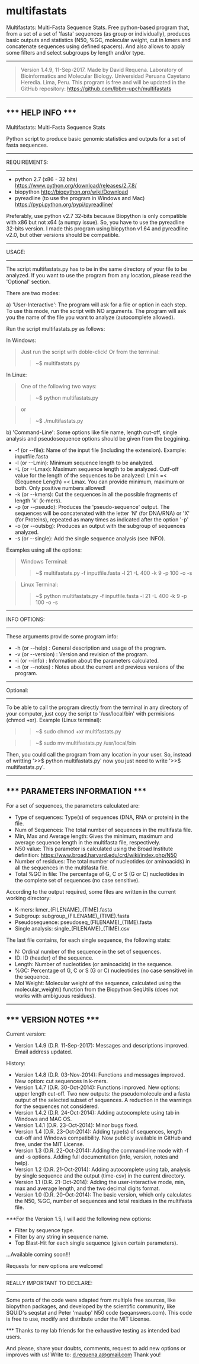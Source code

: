 multifastats
============

Multifastats: Multi-Fasta Sequence Stats. Free python-based program that,
from a set of a set of 'fasta' sequences (as group or individually),
produces basic outputs and statistics (N50, %GC, molecular weight, cut
in kmers and concatenate sequences using defined spacers). And also
allows to apply some filters and select subgroups by length and/or type.

-------------------------------------------------------------------------

>Version 1.4.9, 11-Sep-2017.
Made by David Requena.
Laboratory of Bioinformatics and Molecular Biology.
Universidad Peruana Cayetano Heredia. Lima, Peru.
This program is free and will be updated in the GitHub repository:
https://github.com/lbbm-upch/multifastats

-------------------------------------------------------------------------

*** HELP INFO ***
-------------------------------------------------------------------------
Multifastats: Multi-Fasta Sequence Stats

Python script to produce basic genomic statistics and outputs for a set
of fasta sequences.

- - - - - - -
REQUIREMENTS:
- - - - - - -

* python 2.7 (x86 - 32 bits)
		https://www.python.org/download/releases/2.7.8/
* biopython
		http://biopython.org/wiki/Download
* pyreadline (to use the program in Windows and Mac)
		https://pypi.python.org/pypi/pyreadline/

Preferably, use python v2.7 32-bits because Biopython is only compatible
with x86 but not x64 (a numpy issue). So, you have to use the pyreadline
32-bits version. I made this program using biopython v1.64 and pyreadline
v2.0, but other versions should be compatible.

- - - -
USAGE:
- - - -
The script multifastats.py has to be in the same directory of your file
to be analyzed. If you want to use the program from any location, please
read the 'Optional' section.

There are two modes:

a) 'User-Interactive':
The program will ask for a file or option in each step.
To use this mode, run the script with NO arguments. The program will ask
you the name of the file you want to analyze (autocomplete allowed).

Run the script multifastats.py as follows:

In Windows:
>Just run the script with doble-click! Or from the terminal:
>>~$ multifastats.py

In Linux:
>One of the following two ways:
>>~$ python multifastats.py

>or
>>~$ ./multifastats.py

b) 'Command-Line':
Some options like file name, length cut-off, single analysis and 
pseudosequence options should be given from the beggining.

- -f (or --file): Name of the input file (including the extension). Example: inputfile.fasta
- -l (or --Lmin): Minimum sequence length to be analyzed.
- -L (or --Lmax): Maximum sequence length to be analyzed. Cutf-off value for the length of the sequences to be analyzed: Lmin =< (Sequence Length) =< Lmax. You can provide minimum, maximum or both. Only positive numbers allowed!
- -k (or --kmers):   Cut the sequences in all the possible fragments of length 'k' (k-mers).
- -p (or --pseudo):   Produces the 'pseudo-sequence' output. The sequences will be concatenated with the letter 'N' (for DNA/RNA) or 'X' (for Proteins), repeated as many times as indicated after the option '-p'
- -o (or --outsbg):   Produces an output with the subgroup of sequences analyzed.
- -s (or --single):   Add the single sequence analysis (see INFO).

Examples using all the options:
>Windows Terminal:
>>~$ multifastats.py -f inputfile.fasta -l 21 -L 400 -k 9 -p 100 -o -s

>Linux Terminal:
>>~$ python multifastats.py -f inputfile.fasta -l 21 -L 400 -k 9 -p 100 -o -s

- - - - - - -
INFO OPTIONS:
- - - - - - -
These arguments provide some program info:

* -h (or --help)		:	General description and usage of the program.
* -v (or --version)	:	Version and revision of the program.
* -i (or --info)		:	Information about the parameters calculated.
* -n (or --notes)	:	Notes about the current and previous versions
					of the program.

- - - - -
Optional:
- - - - -
To be able to call the program directly from the terminal in any directory
of your computer, just copy the script to '/usr/local/bin' with permisions
(chmod +xr). Example (Linux terminal):

>>~$ sudo chmod +xr multifastats.py

>>~$ sudo mv multifastats.py /usr/local/bin

Then, you could call the program from any location in your user. So, instead of writting '>>$ python multifastats.py' now you just need to write '>>$ multifastats.py'.

-------------------------------------------------------------------------

*** PARAMETERS INFORMATION ***
-------------------------------------------------------------------------

For a set of sequences, the parameters calculated are:

- Type of sequences: Type(s) of sequences (DNA, RNA or protein) in the file.
- Num of Sequences: The total number of sequences in the multifasta file.
- Min, Max and Average length: Gives the minimum, maximum and average
  sequence length in the multifasta file, respectively.
- N50 value: This parameter is calculated using the Broad Institute
  definition: https://www.broad.harvard.edu/crd/wiki/index.php/N50
- Number of residues: The total number of nucleotides (or aminoacids)
  in all the sequences in the multifasta file.
- Total %GC in file: The percentage of G, C or S (G or C) nucleotides in
  the complete set of sequences (no case sensitive).

According to the output required, some files are written in the current
working directory:

- K-mers: kmer_(FILENAME)_(TIME).fasta
- Subgroup: subgroup_(FILENAME)_(TIME).fasta
- Pseudosequence: pseudoseq_(FILENAME)_(TIME).fasta
- Single analysis: single_(FILENAME)_(TIME).csv

The last file contains, for each single sequence, the following stats:

- N: Ordinal number of the sequence in the set of sequences.
- ID: ID (header) of the sequence.
- Length: Number of nucleotides (or aminoacids) in the sequence.
- %GC: Percentage of G, C or S (G or C) nucleotides (no case sensitive)
  in the sequence.
- Mol Weight: Molecular weight of the sequence, calculated using the
  molecular_weight() function from the Biopython SeqUtils (does not works
  with ambiguous residues).

-------------------------------------------------------------------------

*** VERSION NOTES ***
-------------------------------------------------------------------------

Current version:

- Version 1.4.9 (D.R. 11-Sep-2017):
  Messages and descriptions improved. Email address updated.

History:

- Version 1.4.8 (D.R. 03-Nov-2014):
  Functions and messages improved. New option: cut sequences in k-mers.
- Version 1.4.7 (D.R. 30-Oct-2014):
  Functions improved. New options: upper length cut-off. Two new
  outputs: the pseudomolecule and a fasta output of the selected
  subset of sequences. A reduction in the warnings for the sequences
  not considered.
- Version 1.4.2 (D.R. 24-Oct-2014):
  Adding autocomplete using tab in Windows and MAC OS.
- Version 1.4.1 (D.R. 23-Oct-2014):
  Minor bugs fixed.
- Version 1.4 (D.R. 23-Oct-2014):
  Adding type(s) of sequences, length cut-off and Windows compatibility.
  Now publicly available in GitHub and free, under the MIT License.
- Version 1.3 (D.R. 22-Oct-2014):
  Adding the command-line mode with -f and -s options.
  Adding full documentation (info, version, notes and help).
- Version 1.2 (D.R. 21-Oct-2014):
  Adding autocomplete using tab, analysis by single sequence and
  the output (time-csv) in the current directory.
- Version 1.1 (D.R. 21-Oct-2014):
  Adding the user-interactive mode, min, max and average length, and the
  two decimal digits format.
- Version 1.0 (D.R. 20-Oct-2014):
  The basic version, which only calculates the N50, %GC, number of
  sequences and total residues in the multifasta file.

***For the Version 1.5, I will add the following new options:
- Filter by sequence type.
- Filter by any string in sequence name.
- Top Blast-Hit for each single sequence (given certain parameters).

...Available coming soon!!!

Requests for new options are welcome!

- - - - - - - - - - - - - - - - - - - - - - - - - - - - - - - - - - - - -
REALLY IMPORTANT TO DECLARE:
- - - - - - - - - - - - - - -
Some parts of the code were adapted from multiple free sources, like
biopython packages, and developed by the scientific community, like
SQUID's seqstat and Peter 'maubp' N50 code (seqanswers.com). This code
is free to use, modify and distribute under the MIT License.

*** Thanks to my lab friends for the exhaustive testing as intended
bad users.

And please, share your doubts, comments, request to add new options or
improves with us! Write to: d.requena.a@gmail.com
Thank you!
